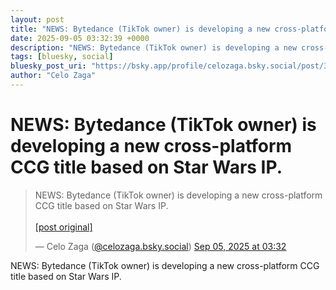 ```yaml
---
layout: post
title: "NEWS: Bytedance (TikTok owner) is developing a new cross-platform CCG title based on Star Wars IP."
date: 2025-09-05 03:32:39 +0000
description: "NEWS: Bytedance (TikTok owner) is developing a new cross-platform CCG title based on Star Wars IP."
tags: [bluesky, social]
bluesky_post_uri: "https://bsky.app/profile/celozaga.bsky.social/post/3ly2pyoyc4g2t"
author: "Celo Zaga"
---
```


<h1 class="bluesky-post-title">NEWS: Bytedance (TikTok owner) is developing a new cross-platform CCG title based on Star Wars IP.</h1>


<blockquote class="bluesky-embed" data-bluesky-uri="at://did:plc:lmh6rennptq77inaztnovw4b/app.bsky.feed.post/3ly2pyoyc4g2t" data-bluesky-embed-color-mode="system">
<p lang="">NEWS: Bytedance (TikTok owner) is developing a new cross-platform CCG title based on Star Wars IP.<br><br><a href="https://bsky.app/profile/celozaga.bsky.social/post/3ly2pyoyc4g2t">[post original]</a></p>
&mdash; Celo Zaga (<a href="https://bsky.app/profile/did:plc:lmh6rennptq77inaztnovw4b">@celozaga.bsky.social</a>) <a href="https://bsky.app/profile/celozaga.bsky.social/post/3ly2pyoyc4g2t">Sep 05, 2025 at 03:32</a>
</blockquote>
<script async src="https://embed.bsky.app/static/embed.js" charset="utf-8"></script>


<p class="bluesky-post-description">NEWS: Bytedance (TikTok owner) is developing a new cross-platform CCG title based on Star Wars IP.</p>
